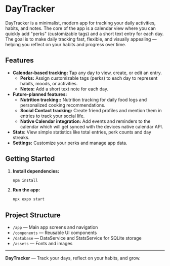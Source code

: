 # DayTracker

DayTracker is a minimalist, modern app for tracking your daily activities, habits, and notes. The core of the app is a calendar view where you can quickly add "perks" (customizable tags) and a short text entry for each day. The goal is to make daily tracking fast, flexible, and visually appealing — helping you reflect on your habits and progress over time.

## Features

- **Calendar-based tracking:** Tap any day to view, create, or edit an entry.
    - **Perks:** Assign customizable tags (perks) to each day to represent habits, moods, or activities.
    - **Notes:** Add a short text note for each day.
- **Future-planned features:** 
    - **Nutrition tracking::** Nutrition tracking for daily food logs and personalized cooking recommendations.
    - **Social Contact tracking:** Create friend profiles and mention them in entries to track your social life.
    - **Native Calendar integration:** Add events and reminders to the calendar which will get synced with the devices native calendar API.
- **Stats:** View simple statistics like total entries, perk counts and day streaks.
- **Settings:** Customize your perks and manage app data.

## Getting Started

1. **Install dependencies:**
   ```sh
   npm install
   ```
2. **Run the app:**
   ```sh
   npx expo start
   ```

## Project Structure

- `/app` — Main app screens and navigation
- `/components` — Reusable UI components
- `/database` — DataService and StatsService for SQLite storage
- `/assets` — Fonts and images

---

**DayTracker** — Track your days, reflect on your habits, and grow.